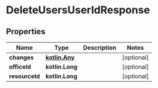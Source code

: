 
# DeleteUsersUserIdResponse

## Properties
| Name | Type | Description | Notes |
| ------------ | ------------- | ------------- | ------------- |
| **changes** | [**kotlin.Any**](.md) |  |  [optional] |
| **officeId** | **kotlin.Long** |  |  [optional] |
| **resourceId** | **kotlin.Long** |  |  [optional] |



